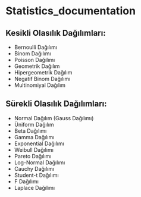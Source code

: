 # Statistics_documentation



<title>Olasılık Dağılımları</title>

<body>
    <h2>Kesikli Olasılık Dağılımları:</h2>
    <ul>
        <li>Bernoulli Dağılımı</li>
        <li>Binom Dağılımı</li>
        <li>Poisson Dağılımı</li>
        <li>Geometrik Dağılım</li>
        <li>Hipergeometrik Dağılım</li>
        <li>Negatif Binom Dağılımı</li>
        <li>Multinomiyal Dağılım</li>
    </ul>
    <h2>Sürekli Olasılık Dağılımları:</h2>
    <ul>
        <li>Normal Dağılım (Gauss Dağılımı)</li>
        <li>Üniform Dağılım</li>
        <li>Beta Dağılımı</li>
        <li>Gamma Dağılımı</li>
        <li>Exponential Dağılımı</li>
        <li>Weibull Dağılımı</li>
        <li>Pareto Dağılımı</li>
        <li>Log-Normal Dağılımı</li>
        <li>Cauchy Dağılımı</li>
        <li>Student-t Dağılımı</li>
        <li>F Dağılımı</li>
        <li>Laplace Dağılımı</li>
    </ul>

